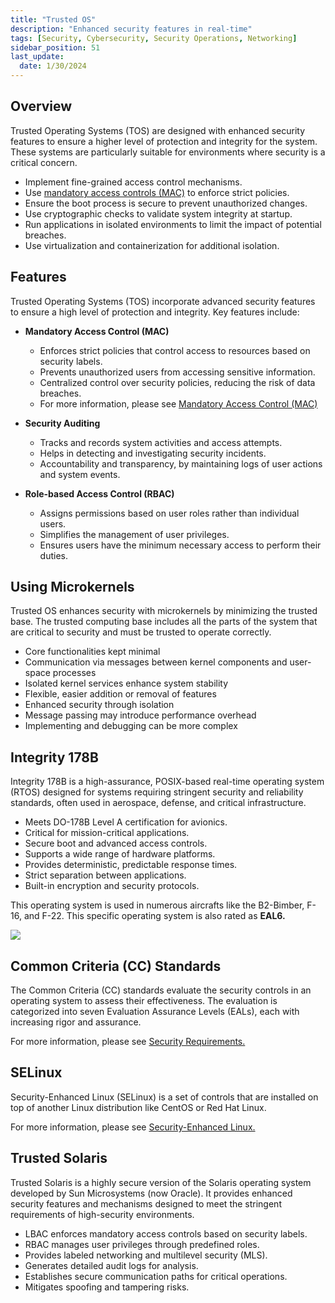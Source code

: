 ```yaml
---
title: "Trusted OS"
description: "Enhanced security features in real-time"
tags: [Security, Cybersecurity, Security Operations, Networking]
sidebar_position: 51
last_update:
  date: 1/30/2024
---
```



## Overview

Trusted Operating Systems (TOS) are designed with enhanced security features to ensure a higher level of protection and integrity for the system. These systems are particularly suitable for environments where security is a critical concern.

- Implement fine-grained access control mechanisms.
- Use [mandatory access controls (MAC)](/docs/007-Cybersecurity/006-Identity-and-Access-Management/008-Logical-Access.md#mandatory-access-control-mac) to enforce strict policies.
- Ensure the boot process is secure to prevent unauthorized changes.
- Use cryptographic checks to validate system integrity at startup.
- Run applications in isolated environments to limit the impact of potential breaches.
- Use virtualization and containerization for additional isolation.

## Features

Trusted Operating Systems (TOS) incorporate advanced security features to ensure a high level of protection and integrity. Key features include:

- **Mandatory Access Control (MAC)**

  - Enforces strict policies that control access to resources based on security labels.
  - Prevents unauthorized users from accessing sensitive information.
  - Centralized control over security policies, reducing the risk of data breaches.
  - For more information, please see [Mandatory Access Control (MAC)](/docs/007-Cybersecurity/006-Identity-and-Access-Management/008-Logical-Access.md#mandatory-access-control-mac)

- **Security Auditing**

  - Tracks and records system activities and access attempts.
  - Helps in detecting and investigating security incidents.
  - Accountability and transparency, by maintaining logs of user actions and system events.

- **Role-based Access Control (RBAC)**

  - Assigns permissions based on user roles rather than individual users.
  - Simplifies the management of user privileges.
  - Ensures users have the minimum necessary access to perform their duties.

## Using Microkernels

Trusted OS enhances security with microkernels by minimizing the trusted base. The trusted computing base includes all the parts of the system that are critical to security and must be trusted to operate correctly.

- Core functionalities kept minimal
- Communication via messages between kernel components and user-space processes
- Isolated kernel services enhance system stability
- Flexible, easier addition or removal of features
- Enhanced security through isolation
- Message passing may introduce performance overhead
- Implementing and debugging can be more complex

## Integrity 178B

Integrity 178B is a high-assurance, POSIX-based real-time operating system (RTOS) designed for systems requiring stringent security and reliability standards, often used in aerospace, defense, and critical infrastructure.

- Meets DO-178B Level A certification for avionics.
- Critical for mission-critical applications.
- Secure boot and advanced access controls.
- Supports a wide range of hardware platforms.
- Provides deterministic, predictable response times.
- Strict separation between applications.
- Built-in encryption and security protocols.

This operating system is used in numerous aircrafts like the B2-Bimber, F-16, and F-22. This specific operating system is also rated as **EAL6.**

![](/img/docs/sec+-integrity-178b.png)

## Common Criteria (CC) Standards

The Common Criteria (CC) standards evaluate the security controls in an operating system to assess their effectiveness. The evaluation is categorized into seven Evaluation Assurance Levels (EALs), each with increasing rigor and assurance.

For more information, please see [Security Requirements.](../003-Security-Architecture/003-Security-Requirements.md#common-criteria)

## SELinux 

Security-Enhanced Linux (SELinux) is a set of controls that are installed on top of another Linux distribution like CentOS or Red Hat Linux. 

For more information, please see [Security-Enhanced Linux.](../../003-Linux/004-Linux-Security/030-SELinux.md)

## Trusted Solaris

Trusted Solaris is a highly secure version of the Solaris operating system developed by Sun Microsystems (now Oracle). It provides enhanced security features and mechanisms designed to meet the stringent requirements of high-security environments.

- LBAC enforces mandatory access controls based on security labels.
- RBAC manages user privileges through predefined roles.
- Provides labeled networking and multilevel security (MLS).
- Generates detailed audit logs for analysis.
- Establishes secure communication paths for critical operations.
- Mitigates spoofing and tampering risks.